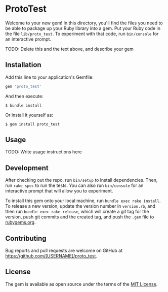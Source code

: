 # ProtoTest

Welcome to your new gem! In this directory, you'll find the files you need to be able to package up your Ruby library into a gem. Put your Ruby code in the file `lib/proto_test`. To experiment with that code, run `bin/console` for an interactive prompt.

TODO: Delete this and the text above, and describe your gem

## Installation

Add this line to your application's Gemfile:

```ruby
gem 'proto_test'
```

And then execute:

    $ bundle install

Or install it yourself as:

    $ gem install proto_test

## Usage

TODO: Write usage instructions here

## Development

After checking out the repo, run `bin/setup` to install dependencies. Then, run `rake spec` to run the tests. You can also run `bin/console` for an interactive prompt that will allow you to experiment.

To install this gem onto your local machine, run `bundle exec rake install`. To release a new version, update the version number in `version.rb`, and then run `bundle exec rake release`, which will create a git tag for the version, push git commits and the created tag, and push the `.gem` file to [rubygems.org](https://rubygems.org).

## Contributing

Bug reports and pull requests are welcome on GitHub at https://github.com/[USERNAME]/proto_test.

## License

The gem is available as open source under the terms of the [MIT License](https://opensource.org/licenses/MIT).

